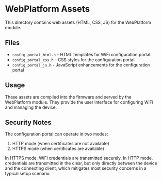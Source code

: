 # WebPlatform Assets

This directory contains web assets (HTML, CSS, JS) for the WebPlatform module.

## Files

- `config_portal_html.h` - HTML templates for WiFi configuration portal
- `config_portal_css.h` - CSS styles for the configuration portal
- `config_portal_js.h` - JavaScript enhancements for the configuration portal

## Usage

These assets are compiled into the firmware and served by the WebPlatform module. 
They provide the user interface for configuring WiFi and managing the device.

## Security Notes

The configuration portal can operate in two modes:
1. HTTP mode (when certificates are not available)
2. HTTPS mode (when certificates are available)

In HTTPS mode, WiFi credentials are transmitted securely. In HTTP mode, credentials 
are transmitted in the clear, but only directly between the device and the connecting 
client, which mitigates most security concerns in a typical setup scenario.